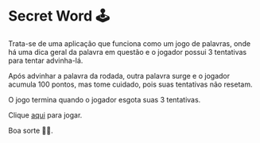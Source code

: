 # Secret Word 🕹

Trata-se de uma aplicação que funciona como um jogo de palavras, onde há uma dica geral da palavra em questão e o jogador possui 3 tentativas para tentar advinha-lá. 

Após advinhar a palavra da rodada, outra palavra surge e o jogador acumula 100 pontos, mas tome cuidado, pois suas tentativas não resetam.

O jogo termina quando o jogador esgota suas 3 tentativas.

Clique [aqui](https://luanadai-secret-word.netlify.app/) para jogar.

Boa sorte 🤞🎉.
